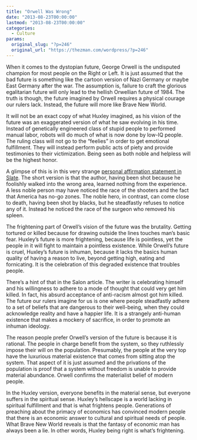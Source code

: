 ```yaml
---
title: "Orwell Was Wrong"
date: "2013-08-23T00:00:00"
lastmod: "2013-08-23T00:00:00"
categories:
  - Culture
params:
  original_slug: "?p=246"
  original_url: "https://thezman.com/wordpress/?p=246"
---
```


When it comes to the dystopian future, George Orwell is the undisputed
champion for most people on the Right or Left. It is just assumed that
the bad future is something like the cartoon version of Nazi Germany or
maybe East Germany after the war. The assumption is, failure to craft
the glorious egalitarian future will only lead to the hellish Orwellian
future of 1984. The truth is though, the future imagined by Orwell
requires a physical courage our rulers lack. Instead, the future will
more like Brave New World.

It will not be an exact copy of what Huxley imagined, as his vision of
the future was an exaggerated version of what he saw evolving in his
time. Instead of genetically engineered class of stupid people to
performed manual labor, robots will do much of what is now done by
low-IQ people. The ruling class will not go to the “feelies” in order to
get emotional fulfillment. They will instead perform public acts of
piety and provide testimonies to their victimization. Being seen as both
noble and helpless will be the highest honor.

A glimpse of this is in this very strange <a
href="https://www.salon.com/2013/08/19/what_i_learned_from_getting_shot/"
rel="noopener" target="_blank">personal affirmation statement in
Slate</a>. The short version is that the author, having been shot
because he foolishly walked into the wrong area, learned nothing from
the experience. A less noble person may have noticed the race of the
shooters and the fact that America has no-go zones. The noble hero, in
contrast, can come close to death, having been shot by blacks, but he
steadfastly refuses to notice any of it. Instead he noticed the race of
the surgeon who removed his spleen.

The frightening part of Orwell’s vision of the future was the brutality.
Getting tortured or killed because for drawing outside the lines touches
man’s basic fear. Huxley’s future is more frightening, because life is
pointless, yet the people in it will fight to maintain a pointless
existence. While Orwell’s future is cruel, Huxley’s future is inhuman,
because it lacks the basics human quality of having a reason to live,
beyond getting high, eating and fornicating. It is the celebration of
this degraded existence that troubles people.

There’s a hint of that in the Salon article. The writer is celebrating
himself and his willingness to adhere to a mode of thought that could
very get him killed. In fact, his absurd acceptance of anti-racism
almost got him killed. The future our rulers imagine for us is one where
people steadfastly adhere to a set of beliefs that are dangerous to
their well-being, when they could acknowledge reality and have a happier
life. It is a strangely anti-human existence that makes a mockery of
sacrifice, in order to promote an inhuman ideology.

The reason people prefer Orwell’s version of the future is because it is
rational. The people in charge benefit from the system, so they
ruthlessly impose their will on the population. Presumably, the people
at the very top have the luxurious material existence that comes from
sitting atop the system. That aspect of it is just assumed and the
privations of the population is proof that a system without freedom is
unable to provide material abundance. Orwell confirms the materialist
belief of modern people.

In the Huxley version, everyone benefits in the material sense, but
everyone suffers in the spiritual sense. Huxley’s hellscape is a world
lacking in spiritual fulfillment and that is what frightens people.
Generations of preaching about the primacy of economics has convinced
modern people that there is an economic answer to cultural and spiritual
needs of people. What Brave New World reveals is that the fantasy of
economic man has always been a lie. In other words, Huxley being right
is what’s frightening.
